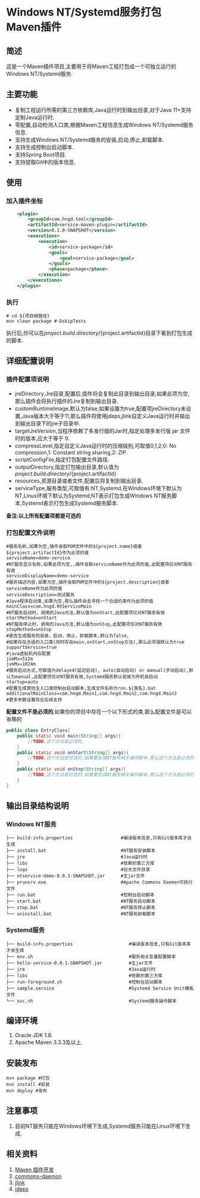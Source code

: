 # Windows NT/Systemd服务打包Maven插件

## 简述

这是一个Maven插件项目,主要用于将Maven工程打包成一个可独立运行的Windows NT/Systemd服务.

## 主要功能

- 复制工程运行所需的第三方依赖库,Java运行时到输出目录,对于Java 11+支持定制Java运行时.
- 零配置,自动检测入口类,根据Maven工程信息生成Windows NT/Systemd服务信息.
- 支持生成Windows NT/Systemd服务的安装,启动,停止,卸载脚本.
- 支持生成控制台启动脚本.
- 支持Spring Boot项目.
- 支持提取Git中的版本信息.

## 使用

### 加入插件坐标

```xml
    <plugin>
        <groupId>com.hngd.tool</groupId>
        <artifactId>service-maven-plugin</artifactId>
        <version>0.1.0-SNAPSHOT</version>
        <executions>
            <execution>
                <id>service-package</id>
                <goals>
                    <goal>service-package</goal>
                </goals>
                <phase>package</phase>
            </execution>
        </executions>
    </plugin>
```

### 执行

```shell
# cd ${项目根路径}
mvn clean package #-DskipTests
```

执行后,你可以在${project.build.directory}/${project.artifactId}目录下看到打包生成的脚本.

## 详细配置说明

### 插件配置项说明

- jreDirectory,Jre目录,配置后,插件将会复制此目录到输出目录,如果此项为空,那么插件会将执行插件的Jre复制到输出目录.
- customRuntimeImage,默认为false,如果设置为true,配置项jreDirectory未设置,Java版本大于等于11,那么插件将使用jdeps,jlink自定义Java运行时并输出到输出目录下的jre子目录中.
- targetJreVersion,当程序依赖了多发行版的Jar时,指定处理多发行版 jar 文件时的版本,应大于等于 9.
- compressLevel,指定自定义Java运行时的压缩级别,可取值0,1,2;0: No compression,1: Constant string sharing,2: ZIP.
- scriptConfigFile,指定打包配置文件路径.
- outputDirectory,指定打包输出目录,默认值为${project.build.directory}/${project.artifactId}
- resources,资源目录或者文件,配置后将复制到输出目录.
- serviceType,服务类型,可取值有:NT,Systemd,在Windows环境下默认为NT,Linux环境下默认为Systemd;NT表示打包生成Windows NT服务脚本,Systemd表示打包生成Systemd服务脚本.

**备注:以上所有配置项都是可选的**

### 打包配置文件说明

```properties
#服务名称,如果为空,插件会取POM文件中的${project.name}或者${project.artifactId}作为此项的值
serviceName=demo-service        
#NT服务显示名称,如果此项为空,,插件会取serviceName作为此项的值,此配置项仅对NT服务有效
serviceDisplayName=demo-service
#服务描述内容,如果为空,插件会取POM文件中的${project.description}或者serviceName作为此项的值
serviceDescription=测试服务
#Java程序启动类,如果为空,那么插件会去寻找一个合适的类作为此项的值
mainClass=com.hngd.NtServiceMain
#NT服务启动时，调用的Java方法,默认值为onStart,此配置项仅对NT服务有效
startMethod=onStart     
#NT服务停止时，调用的Java方法,默认值为onStop,此配置项仅对NT服务有效
stopMethod=onStop
#是否生成服务的安装，启动，停止，卸载脚本,默认为false,
#如果存在合适的入口类(同时存在main,onStart,onStop方法),那么此项值默认为true
supportService=true
#java虚拟机内存配置
jvmMs=512m
jvmMx=1024m
#服务启动方式,可取值为delayed(延迟启动), auto(自动启动) or manual(手动启动),默认为manual,此配置项仅对NT服务有效,Systemd服务默认安装为开机自启动
startup=auto
#配置生成其他主入口类控制台启动脚本,生成文件名称为run.${类名}.bat
additionalMainClass=com.hngd.Main1,com.hngd.Main2,com.hngd.Main3
#更多参数设置将在后续支持
```

**配置文件不是必须的**,如果你的项目中存在一个以下形式的类,那么配置文件是可以省略的

```java
public class EntryClass{
    public static void main(String[] args){
        //TODO,这个方法是必须的,
    }
    public static void onStart(String[] args){
        //TODO,这个方法是可选的,如果要生成NT服务相关操作脚本,那么这个方法是必须的
    }
    public static void onStop(String[] args){
        //TODO,这个方法是可选的,如果要生成NT服务相关操作脚本,那么这个方法是必须的
    }
}
```

## 输出目录结构说明

### Windows NT服务

```shell
├── build-info.properties                  #编译版本信息,只有Git版本库才会生成
├── install.bat                            #NT服务安装脚本
├── jre                                    #Java运行时
├── libs                                   #依赖的第三方库
├── logs                                   #日志文件目录
├── ntservice-demo-0.0.1-SNAPSHOT.jar      #主jar文件
├── prunsrv.exe                            #Apache Commons Daemon可执行文件
├── run.bat                                #控制台启动脚本
├── start.bat                              #NT服务启动脚本
├── stop.bat                               #NT服务停止脚本
└── uninstall.bat                          #NT服务卸载脚本
```

### Systemd服务

```shell
├── build-info.properties                     #编译版本信息,只有Git版本库才会生成
├── env.sh                                    #服务相关变量配置脚本
├── hello-service-0.0.1-SNAPSHOT.jar          #主jar文件
├── jre                                       #Java运行时
├── libs                                      #依赖的第三方库
├── run-foreground.sh                         #控制台启动脚本
├── sample.service                            #Systemd Service Unit模板文件
└── svc.sh                                    #Systemd服务操作脚本
```

## 编译环境

1. Oracle JDK 1.8.
2. Apache Maven 3.3.3及以上.

## 安装发布

```shell
mvn package #打包
mvn install #安装
mvn deploy #发布
```

## 注意事项

1. 目前NT服务只能在Windows环境下生成,Systemd服务只能在Linux环境下生成.

## 相关资料

1. [Maven 插件开发](https://maven.apache.org/plugin-developers/index.html)
2. [commons-daemon]( http://commons.apache.org/proper/commons-daemon/procrun.html )
3. [jlink]( https://docs.oracle.com/en/java/javase/14/docs/specs/man/jlink.html )
4. [jdeps]( https://docs.oracle.com/en/java/javase/14/docs/specs/man/jlink.html )
